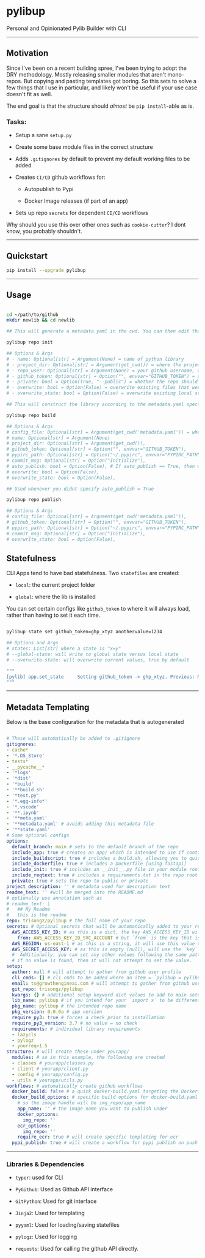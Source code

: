 # pylibup
 Personal and Opinionated Pylib Builder with CLI

---
## Motivation

Since I've been on a recent building spree, I've been trying to adopt the DRY methodology. Mostly releasing smaller modules that aren't mono-repos. But copying and pasting templates got boring. So this sets to solve a few things that I use in particular, and likely won't be useful if your use case doesn't fit as well.

The end goal is that the structure should _almost_ be `pip install`-able as is.

### Tasks:

- Setup a sane `setup.py`

- Create some base module files in the correct structure

- Adds `.gitignores` by default to prevent my default working files to be added

- Creates `CI/CD` github workflows for:
    
    - Autopublish to Pypi

    - Docker Image releases (if part of an app)

- Sets up repo `secrets` for dependent `CI/CD` workflows



Why should you use this over other ones such as `cookie-cutter`? I dont know, you probably shouldn't.

---

## Quickstart

```bash
pip install --upgrade pylibup
```

---

## Usage

```bash

cd ~/path/to/github
mkdir newlib && cd newlib

## This will generate a metadata.yaml in the cwd. You can then edit that file.

pylibup repo init

## Options & Args
# - name: Optional[str] = Argument(None) = name of python library
# - project_dir: Optional[str] = Argument(get_cwd()) = where the project should go
# - repo_user: Optional[str] = Argument(None) = your github username, or optionally, an org repo
# - github_token: Optional[str] = Option("", envvar="GITHUB_TOKEN") = auth token for github
# - private: bool = Option(True, "--public") = whether the repo should be published publicly, private by default.
# - overwrite: bool = Option(False) = overwrite existing files that were created
# - overwrite_state: bool = Option(False) = overwrite existing local state

## This will construct the library according to the metadata.yaml specs

pylibup repo build

## Options & Args
# config_file: Optional[str] = Argument(get_cwd('metadata.yaml')) = where your metadata.yaml should be located
# name: Optional[str] = Argument(None) 
# project_dir: Optional[str] = Argument(get_cwd()),
# github_token: Optional[str] = Option("", envvar="GITHUB_TOKEN"),
# pypirc_path: Optional[str] = Option("~/.pypirc", envvar="PYPIRC_PATH"),
# commit_msg: Optional[str] = Option("Initialize"),
# auto_publish: bool = Option(False), # If auto_publish == True, then will automatically push to github
# overwrite: bool = Option(False),
# overwrite_state: bool = Option(False),

## Used whenever you didnt specify auto_publish = True

pylibup repo publish

## Options & Args
# config_file: Optional[str] = Argument(get_cwd('metadata.yaml')),
# github_token: Optional[str] = Option("", envvar="GITHUB_TOKEN"), 
# pypirc_path: Optional[str] = Option("~/.pypirc", envvar="PYPIRC_PATH"),
# commit_msg: Optional[str] = Option("Initialize"),
# overwrite_state: bool = Option(False),

```

## Statefulness

CLI Apps tend to have bad statefulness. Two `statefiles` are created:

- `local`: the current project folder 

- `global`: where the lib is installed

You can set certain configs like `github_token` to where it will always load, rather than having to set it each time.


```bash

pylibup state set github_token=ghp_xtyz anothervalue=1234

## Options and Args
# states: List[str] where a state is "x=y"
# --global-state: will write to global state versus local state
# --overwrite-state: will overwrite current values, true by default

"""
[pylib] app.set_state     Setting github_token -> ghp_xtyz. Previous: None
"""

```

---

## Metadata Templating

Below is the base configuration for the metadata that is autogenerated

```yaml

# These will automatically be added to .gitignore
gitignores:
- cache*
- '*.DS_Store'
- tests*
- __pycache__*
- '*logs'
- '*dist'
- '*build'
- '**build.sh'
- '*test.py'
- '*.egg-info*'
- '*.vscode'
- '**.ipynb'
- '**meta.yaml'
- '**metadata.yaml' # avoids adding this metadata file 
- '**state.yaml'
# Some optional configs
options:
  default_branch: main # sets to the default branch of the repo
  include_app: true # creates an app/ which is intended to use if containerizing
  include_buildscript: true # includes a build.sh, allowing you to quickly publish to pypi
  include_dockerfile: true # includes a Dockerfile [using fastapi]
  include_init: true # includes an __init__.py file in your module root that adds all the modules
  include_reqtext: true # includes a requirements.txt in the repo root
  private: true # sets the repo to public or private
project_description: '' # metadata used for description text
readme_text: '' #will be merged into the README.md
# optionally use annotation such as
# readme_text: |
#   ## My Readme
#   this is the readme 
repo: trisongz/pylibup # the full name of your repo 
secrets: # Optional secrets that will be automatically added to your repo.
  AWS_ACCESS_KEY_ID: # as this is a dict, the key AWS_ACCESS_KEY_ID will be set as the secret key
    from: AWS_ACCESS_KEY_ID_SVC_ACCOUNT # but `from` is the key that is used to get env value
  AWS_REGION: us-east-1 # as this is a string, it will use this value directly.
  AWS_SECRET_ACCESS_KEY: # as this is empty (null), will use the `key` to get the env value
  #  Additionally, you can set any other values following the same pattern as above.
  # if no value is found, then it will not attempt to set the value.
setup:
  author: null # will attempt to gather from github user profile
  cli_cmds: [] # cli cmds to be added where an item = `pylibup = pylibup.cli:baseCli`
  email: ts@growthengineai.com # will attempt to gather from github user profile
  git_repo: trisongz/pylibup 
  kwargs: {} # additional setup keyword dict values to add to main setup function
  lib_name: pylibup # if you intend for your `import x` to be different than the repo name
  pkg_name: pylibup # the intended repo name
  pkg_version: 0.0.0a # app version
  require_py3: true # forces a check prior to installation
  require_py3_version: 3.7 # no value = no check
  requirements: # individual library requirements
  - lazycls
  - pylogz
  - yourreq>1.5
structure: # will create these under yourapp/
  modules: # so in this example, the following are created
  - classes # yourapp/classes.py
  - client # yourapp/client.py
  - config # yourapp/config.py
  - utils # yourapp/utils.py
workflows: # automatically create github workflows
  docker_build: false # a quick docker-build.yaml targeting the Dockerfile when new pushes are made
  docker_build_options: # specific build options for docker-build.yaml
    # so the image handle will be img_repo/app_name
    app_name: '' # the image name you want to publish under
    docker_options: 
      img_repo: '' 
    ecr_options:
      img_repo: ''
    require_ecr: true # will create specific templating for ecr
  pypi_publish: true # will create a workflow for pypi publish on push of setup.py and releases. Will also attempt to set PYPI_API_TOKEN if pypi_path is found to enable automagic.

```

---

### Libraries & Dependencies

- `typer`: used for CLI

- `PyGithub`: Used as Github API interface

- `GitPython`: Used for git interface

- `Jinja2`: Used for templating

- `pyyaml`: Used for loading/saving statefiles

- `pylogz`: Used for logging

- `requests`: Used for calling the github API directly.

